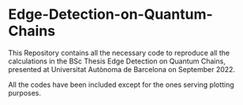 # Edge-Detection-on-Quantum-Chains

This Repository contains all the necessary code to reproduce all the calculations in the BSc Thesis Edge Detection on Quantum Chains, presented at Universitat Autònoma de Barcelona on September 2022.

All the codes have been included except for the ones serving plotting purposes.
